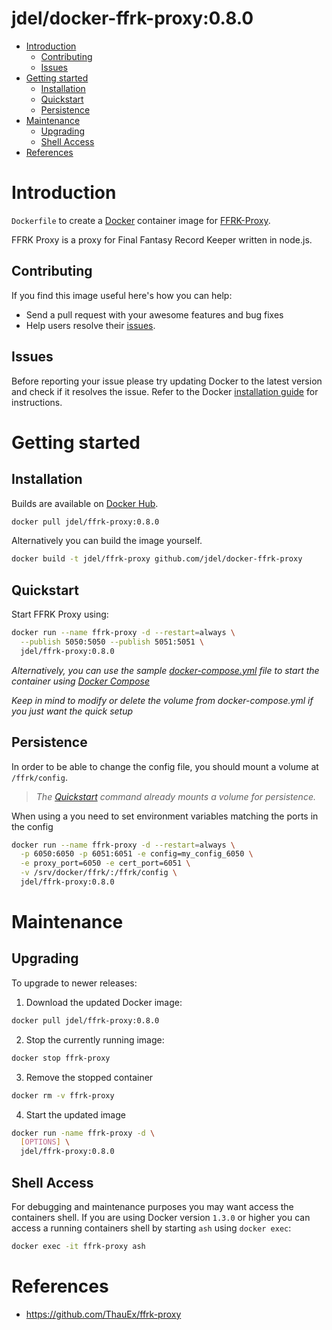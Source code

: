 # jdel/docker-ffrk-proxy:0.8.0

- [Introduction](#introduction)
  - [Contributing](#contributing)
  - [Issues](#issues)
- [Getting started](#getting-started)
  - [Installation](#installation)
  - [Quickstart](#quickstart)
  - [Persistence](#persistence)
- [Maintenance](#maintenance)
  - [Upgrading](#upgrading)
  - [Shell Access](#shell-access)
- [References](#references)

# Introduction

`Dockerfile` to create a [Docker](https://www.docker.com/) container image for [FFRK-Proxy](https://github.com/thauex/ffrk-proxy).

FFRK Proxy is a proxy for Final Fantasy Record Keeper written in node.js.

## Contributing

If you find this image useful here's how you can help:

- Send a pull request with your awesome features and bug fixes
- Help users resolve their [issues](../../issues?q=is%3Aopen+is%3Aissue).

## Issues

Before reporting your issue please try updating Docker to the latest version and check if it resolves the issue. Refer to the Docker [installation guide](https://docs.docker.com/installation) for instructions.

# Getting started

## Installation

Builds are available on [Docker Hub](https://hub.docker.com/r/jdel/ffrk-proxy/).

```bash
docker pull jdel/ffrk-proxy:0.8.0
```

Alternatively you can build the image yourself.

```bash
docker build -t jdel/ffrk-proxy github.com/jdel/docker-ffrk-proxy
```

## Quickstart

Start FFRK Proxy using:

```bash
docker run --name ffrk-proxy -d --restart=always \
  --publish 5050:5050 --publish 5051:5051 \
  jdel/ffrk-proxy:0.8.0
```

*Alternatively, you can use the sample [docker-compose.yml](docker-compose.yml) file to start the container using [Docker Compose](https://docs.docker.com/compose/)*

*Keep in mind to modify or delete the volume from docker-compose.yml if you just want the quick setup*

## Persistence

In order to be able to change the config file, you should mount a volume at `/ffrk/config`.

> *The [Quickstart](#quickstart) command already mounts a volume for persistence.*

When using a you need to set environment variables matching the ports in the config

```bash
docker run --name ffrk-proxy -d --restart=always \
  -p 6050:6050 -p 6051:6051 -e config=my_config_6050 \
  -e proxy_port=6050 -e cert_port=6051 \
  -v /srv/docker/ffrk/:/ffrk/config \
  jdel/ffrk-proxy:0.8.0
```

# Maintenance

## Upgrading

To upgrade to newer releases:

  1. Download the updated Docker image:

  ```bash
  docker pull jdel/ffrk-proxy:0.8.0
  ```

  2. Stop the currently running image:

  ```bash
  docker stop ffrk-proxy
  ```

  3. Remove the stopped container

  ```bash
  docker rm -v ffrk-proxy
  ```

  4. Start the updated image

  ```bash
  docker run -name ffrk-proxy -d \
    [OPTIONS] \
    jdel/ffrk-proxy:0.8.0
  ```

## Shell Access

For debugging and maintenance purposes you may want access the containers shell. If you are using Docker version `1.3.0` or higher you can access a running containers shell by starting `ash` using `docker exec`:

```bash
docker exec -it ffrk-proxy ash
```

# References

  * https://github.com/ThauEx/ffrk-proxy
